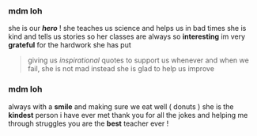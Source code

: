 ### mdm loh ###
she is our  **_hero_** !
she teaches us science and helps us in bad times
she is kind and tells us stories
so her classes are always so __interesting__
im very __grateful__ for the hardwork she has put
 > giving us _inspirational_ quotes to support us whenever
and when we fail, she is not mad
instead she is glad to help us improve
### mdm loh ###
always with a __smile__ 
and making sure we eat well ( donuts )
she is the __kindest__ person i have ever met
thank you for all the jokes and helping me through struggles
you are the **best** teacher ever !
